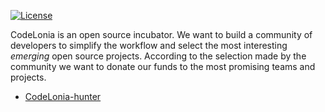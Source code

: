 









[![License](https://img.shields.io/badge/license-MIT-green.svg)](https://github.com/denistreshchev/takes/CodeLonia/master/LICENSE.txt)


CodeLonia is an open source incubator. We want to build
a community of developers to simplify the workflow and select the most
interesting _emerging_ open source projects. According to
the selection made by the community we want to donate
our funds to the most promising teams and projects.






    


  * [CodeLonia-hunter](https://github.com/iakunin/CodeLonia-hunter)





